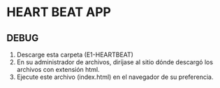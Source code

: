 # HEART BEAT APP

## DEBUG

1. Descarge esta carpeta (E1-HEARTBEAT)
2. En su administrador de archivos, diríjase al sitio dónde descargó los archivos con extensión html.
3. Ejecute este archivo (index.html) en el navegador de su preferencia. 



